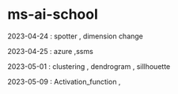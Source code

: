 # ms-ai-school

2023-04-24 : spotter , dimension change

2023-04-25 : azure ,ssms

2023-05-01 : clustering , dendrogram , sillhouette

2023-05-09 : Activation_function , 

